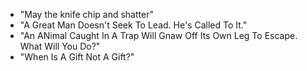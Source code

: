 - "May the knife chip and shatter"
- "A Great Man Doesn't Seek To Lead. He's Called To It."
- "An ANimal Caught In A Trap Will Gnaw Off Its Own Leg To Escape. What Will You Do?"
- "When Is A Gift Not A Gift?"
